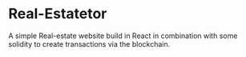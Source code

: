 # Real-Estatetor
A simple Real-estate website build in React in combination with some solidity to create transactions via the blockchain.
